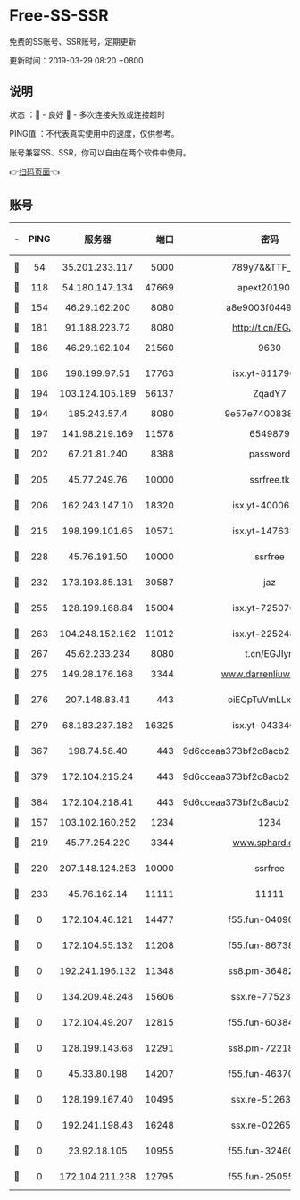 # Free-SS-SSR

免费的SS账号、SSR账号，定期更新

更新时间：2019-03-29 08:20 +0800

## 说明

状态     ：🙂 - 良好 🙁 - 多次连接失败或连接超时

PING值   ：不代表真实使用中的速度，仅供参考。

账号兼容SS、SSR，你可以自由在两个软件中使用。

👉[扫码页面](https://liesauer.github.io/Free-SS-SSR/)👈

## 账号

|-|PING|服务器|端口|密码|加密方式|区域|
|:----:|:----:|:-----:|-----:|:----:|:----:|:----:|
|🙂|54|35.201.233.117|5000|789y7&&TTF_+><|aes-256-cfb|US|
|🙂|118|54.180.147.134|47669|apext2019001|chacha20|KR|
|🙂|154|46.29.162.200|8080|a8e9003f0449cea5|chacha20-ietf|RU|
|🙂|181|91.188.223.72|8080|http://t.cn/EGJIyrl|rc4-md5|RU|
|🙂|186|46.29.162.104|21560|9630|aes-128-ctr|RU|
|🙂|186|198.199.97.51|17763|isx.yt-81179662|aes-256-cfb|US|
|🙂|194|103.124.105.189|56137|ZqadY7|chacha20|US|
|🙂|194|185.243.57.4|8080|9e57e7400838a01e|chacha20-ietf|US|
|🙂|197|141.98.219.169|11578|6549879|chacha20|US|
|🙂|202|67.21.81.240|8388|password|aes-256-cfb|US|
|🙂|205|45.77.249.76|10000|ssrfree.tk|aes-256-cfb|SG|
|🙂|206|162.243.147.10|18320|isx.yt-40006100|aes-256-cfb|US|
|🙂|215|198.199.101.65|10571|isx.yt-14763389|aes-256-cfb|US|
|🙂|228|45.76.191.50|10000|ssrfree|aes-256-cfb|SG|
|🙂|232|173.193.85.131|30587|jaz|aes-256-cfb|US|
|🙂|255|128.199.168.84|15004|isx.yt-72507623|aes-256-cfb|SG|
|🙂|263|104.248.152.162|11012|isx.yt-22524807|aes-256-cfb|SG|
|🙂|267|45.62.233.234|8080|t.cn/EGJIyrl|rc4-md5|CA|
|🙂|275|149.28.176.168|3344|www.darrenliuwei.com|aes-256-cfb|AU|
|🙂|276|207.148.83.41|443|oiECpTuVmLLxk4Ts|aes-256-cfb|AU|
|🙂|279|68.183.237.182|16325|isx.yt-04334006|aes-256-cfb|SG|
|🙂|367|198.74.58.40|443|9d6cceaa373bf2c8acb22e60b6a58be6|aes-256-cfb|US|
|🙂|379|172.104.215.24|443|9d6cceaa373bf2c8acb22e60b6a58be6|aes-256-cfb|US|
|🙂|384|172.104.218.41|443|9d6cceaa373bf2c8acb22e60b6a58be6|aes-256-cfb|US|
|🙂|157|103.102.160.252|1234|1234|rc4-md5|JP|
|🙂|219|45.77.254.220|3344|www.sphard.com|aes-256-cfb|SG|
|🙂|220|207.148.124.253|10000|ssrfree|aes-256-cfb|SG|
|🙂|233|45.76.162.14|11111|11111|aes-256-cfb|SG|
|🙁|0|172.104.46.121|14477|f55.fun-04090442|aes-256-cfb|SG|
|🙁|0|172.104.55.132|11208|f55.fun-86738977|aes-256-cfb|SG|
|🙁|0|192.241.196.132|11348|ss8.pm-36482567|aes-256-cfb|US|
|🙁|0|134.209.48.248|15606|ssx.re-77523677|aes-256-cfb|US|
|🙁|0|172.104.49.207|12815|f55.fun-60384843|aes-256-cfb|SG|
|🙁|0|128.199.143.68|12291|ss8.pm-72218941|aes-256-cfb|SG|
|🙁|0|45.33.80.198|14207|f55.fun-46370894|aes-256-cfb|US|
|🙁|0|128.199.167.40|10495|ssx.re-51263032|aes-256-cfb|SG|
|🙁|0|192.241.198.43|16248|ssx.re-02265507|aes-256-cfb|US|
|🙁|0|23.92.18.105|10955|f55.fun-32460118|aes-256-cfb|US|
|🙁|0|172.104.211.238|12795|f55.fun-25055177|aes-256-cfb|US|
